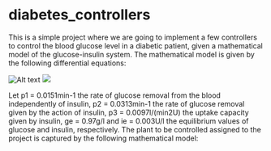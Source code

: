 # diabetes_controllers
This is a simple project where we are going to implement a few controllers to control the blood glucose level in a diabetic patient, given a mathematical model of the glucose-insulin system. The mathematical model is given by the following differential equations:

![Alt text](./glucose-insulin-dynamics.svg)
<img src="./glucose-insulin-dynamics.svg">


Let p1 = 0.0151min-1
the rate of glucose removal from the
blood independently of insulin, p2 = 0.0313min-1
the rate of glucose removal given by the action
of insulin, p3 = 0.0097l/(min2U) the uptake capacity given by insulin, ge = 0.97g/l and ie = 0.003U/l
the equilibrium values of glucose and insulin, respectively. The plant to be controlled assigned to the
project is captured by the following mathematical model: